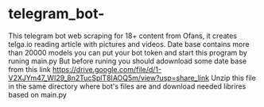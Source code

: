 # telegram_bot-
This telegram bot web scraping for 18+ content from Ofans, it creates telga.io reading article with pictures and videos. Date base contains more than 20000 models
you can put your bot token and start this program by runing main.py
But before  runing you should adownload some date base from this link https://drive.google.com/file/d/1-V2XJYm47_WI29_8n2TucSplT8IAOQ5m/view?usp=share_link 
Unzip this file in the same directory where bot's files are and download needed librires based on main.py 
